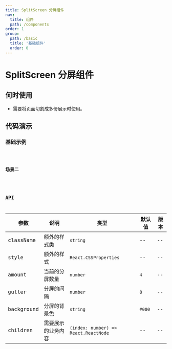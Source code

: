 ```yaml
---
title: SplitScreen 分屏组件
nav:
  title: 组件
  path: /components
order: 1
group:
  path: /basic
  title: '基础组件'
  order: 0
---
```


# SplitScreen 分屏组件

## 何时使用

- 需要将页面切割成多份展示时使用。

## 代码演示

### 基础示例

<code src="./demo/demo-01.tsx" background="#f0f2f5" />

### 场景二

<code src="./demo/demo-03.tsx" background="#f0f2f5" />

## API

| 参数          | 说明          | 类型                 | 默认值 | 版本 |
| ------------ | --------------| ------------------- | ------ | ---- |
| className     | 额外的样式类   | `string`     | --     | --   |
| style     | 额外的样式   | `React.CSSProperties`     | --     | --   |
| amount     | 当前的分屏数量   | `number`     | `4`    | --  |
| gutter     | 分屏的间隔   | `number`     | `8`    | --  |
| background | 分屏的背景色   | `string`     | `#000`    | --  |
| children | 需要展示的业务内容   | `(index: number) => React.ReactNode`  |--  | --  |
